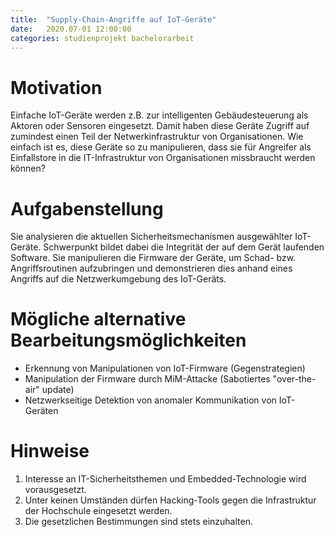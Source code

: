 ```yaml
---
title:	"Supply-Chain-Angriffe auf IoT-Geräte"
date:	2020.07-01 12:00:00
categories: studienprojekt bachelorarbeit
---
```


Motivation
==========
Einfache IoT-Geräte werden z.B. zur intelligenten Gebäudesteuerung
als Aktoren oder Sensoren eingesetzt.
Damit haben diese Geräte Zugriff auf zumindest einen Teil der
Netwerkinfrastruktur von Organisationen.
Wie einfach ist es, diese Geräte so zu manipulieren, dass sie für
Angreifer als Einfallstore in die IT-Infrastruktur von Organisationen
missbraucht werden können?


Aufgabenstellung
================
Sie analysieren die aktuellen Sicherheitsmechanismen ausgewählter
IoT-Geräte. Schwerpunkt bildet dabei die Integrität der auf dem
Gerät laufenden Software.
Sie manipulieren die Firmware der Geräte, um Schad- bzw. Angriffsroutinen
aufzubringen und demonstrieren dies anhand eines Angriffs auf
die Netzwerkumgebung des IoT-Geräts.

Mögliche alternative Bearbeitungsmöglichkeiten
==============================================
* Erkennung von Manipulationen von IoT-Firmware (Gegenstrategien)
* Manipulation der Firmware durch MiM-Attacke (Sabotiertes "over-the-air" update)
* Netzwerkseitige Detektion von anomaler Kommunikation von IoT-Geräten

Hinweise
========
1. Interesse an IT-Sicherheitsthemen und Embedded-Technologie wird vorausgesetzt.
1. Unter keinen Umständen dürfen Hacking-Tools gegen die Infrastruktur
   der Hochschule eingesetzt werden.
1. Die gesetzlichen Bestimmungen sind stets einzuhalten.
   
